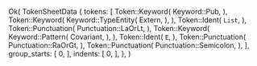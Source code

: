 Ok(
    TokenSheetData {
        tokens: [
            Token::Keyword(
                Keyword::Pub,
            ),
            Token::Keyword(
                Keyword::TypeEntity(
                    Extern,
                ),
            ),
            Token::Ident(
                `List`,
            ),
            Token::Punctuation(
                Punctuation::LaOrLt,
            ),
            Token::Keyword(
                Keyword::Pattern(
                    Covariant,
                ),
            ),
            Token::Ident(
                `E`,
            ),
            Token::Punctuation(
                Punctuation::RaOrGt,
            ),
            Token::Punctuation(
                Punctuation::Semicolon,
            ),
        ],
        group_starts: [
            0,
        ],
        indents: [
            0,
        ],
    },
)